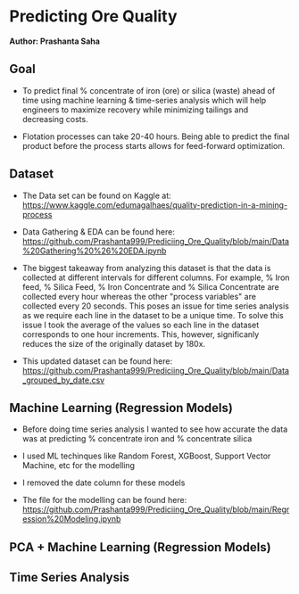 # Predicting Ore Quality

**Author: Prashanta Saha**

## Goal

- To predict final % concentrate of iron (ore) or silica (waste) ahead of time using machine learning & time-series analysis which will help engineers to maximize recovery while minimizing tailings and decreasing costs. 

- Flotation processes can take 20-40 hours. Being able to predict the final product before the process starts allows for feed-forward optimization.

## Dataset

- The Data set can be found on Kaggle at:
https://www.kaggle.com/edumagalhaes/quality-prediction-in-a-mining-process

- Data Gathering & EDA can be found here: https://github.com/Prashanta999/Prediciing_Ore_Quality/blob/main/Data%20Gathering%20%26%20EDA.ipynb

- The biggest takeaway from analyzing this dataset is that the data is collected at different intervals for different columns. For example, % Iron feed, % Silica Feed, % Iron Concentrate and % Silica Concentrate are collected every hour whereas the other "process variables" are collected every 20 seconds. This poses an issue for time series analysis as we require each line in the dataset to be a unique time. To solve this issue I took the average of the values so each line in the dataset corresponds to one hour increments. This, however, significanly reduces the size of the originally dataset by 180x.

- This updated dataset can be found here: https://github.com/Prashanta999/Prediciing_Ore_Quality/blob/main/Data_grouped_by_date.csv

## Machine Learning (Regression Models)

- Before doing time series analysis I wanted to see how accurate the data was at predicting % concentrate iron and % concentrate silica

- I used ML techinques like Random Forest, XGBoost, Support Vector Machine, etc for the modelling 

- I removed the date column for these models

- The file for the modelling can be found here: https://github.com/Prashanta999/Prediciing_Ore_Quality/blob/main/Regression%20Modeling.ipynb

## PCA + Machine Learning (Regression Models)

## Time Series Analysis


 


